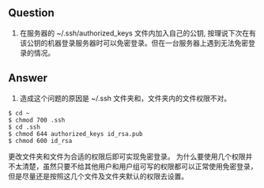 
## Question
1. 在服务器的 ~/.ssh/authorized_keys 文件内加入自己的公钥, 按理说下次在有该公钥的机器登录服务器时可以免密登录。但在一台服务器上遇到无法免密登录的情况。

## Answer
1. 造成这个问题的原因是 ~/.ssh 文件夹和，文件夹内的文件权限不对。

```shell
$ cd ~
$ chmod 700 .ssh
$ cd .ssh
$ chmod 644 authorized_keys id_rsa.pub
$ chmod 600 id_rsa
```

更改文件夹和文件为合适的权限后即可实现免密登录。
为什么要使用几个权限并不太清楚，虽然只要不给其他用户和用户组可写的权限都可以正常使用免密登录，但是尽量还是按照这几个文件及文件夹默认的权限去设置。